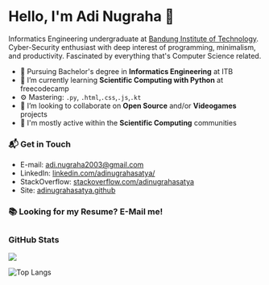 # Hello, I'm Adi Nugraha 👋

Informatics Engineering undergraduate at [Bandung Institute of Technology](https://www.itb.ac.id/). Cyber-Security enthusiast with deep interest of programming, minimalism, and productivity. Fascinated by everything that's Computer Science related.

- 🔭 Pursuing Bachelor's degree in **Informatics Engineering** at ITB
- 🌱 I’m currently learning **Scientific Computing with Python** at freecodecamp
- ⚙️ Mastering: `.py`, `.html`,`.css`,`.js`,`.kt`
- 👯 I’m looking to collaborate on **Open Source** and/or **Videogames** projects
- 💬 I'm mostly active within the **Scientific Computing** communities

### 📬 Get in Touch

- E-mail: [adi.nugraha2003@gmail.com](mailto:adi.nugraha2003@gmail.com)
- LinkedIn: [linkedin.com/adinugrahasatya/](https://www.linkedin.com/in/adinugrahasatya/)
- StackOverflow: [stackoverflow.com/adinugrahasatya](https://stackoverflow.com/users/16517043/adinugrahasatya)
- Site: [adinugrahasatya.github](https://adinugrahasatya.github.io/)


### 📚 Looking for my Resume? E-Mail me!

## <h3 align="left">GitHub Stats</h3>

<a href="">
  <img align="centre" src="https://github-readme-stats.vercel.app/api?username=adinugrahasatya&count_private=true&include_all_commits=true&show_icons=true&title_color=007bff&text_color=e7e7e7&icon_color=007bff&bg_color=171c28" />
<a />
  
![Top Langs](https://github-readme-stats.vercel.app/api/top-langs/?username=adinugrahasatya&layout=compact&title_color=007bff&text_color=e7e7e7&icon_color=007bff&bg_color=171c28)

